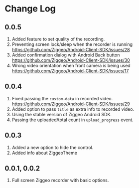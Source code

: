 # Change Log

## 0.0.5

1. Added feature to set quality of the recording.
2. Preventing screen lock/sleep when the recorder is running https://github.com/Ziggeo/Android-Client-SDK/issues/28
3. Added confirmation dialog with Android Back button https://github.com/Ziggeo/Android-Client-SDK/issues/30
4. Wrong video orientation when front camera is being used https://github.com/Ziggeo/Android-Client-SDK/issues/17

## 0.0.4

1. Fixed passing the `custom-data` in recorded video. https://github.com/Ziggeo/Android-Client-SDK/issues/29
2. Added option to pass `title` as extra info to recorded video.
3. Using the stable version of Ziggeo Android SDK.
4. Passing the uploaded/total count in `upload_progress` event.

## 0.0.3

1. Added a new option to hide the control.
2. Added info about ZiggeoTheme

## 0.0.1, 0.0.2

1. Full screen Ziggeo recorder with basic options.
